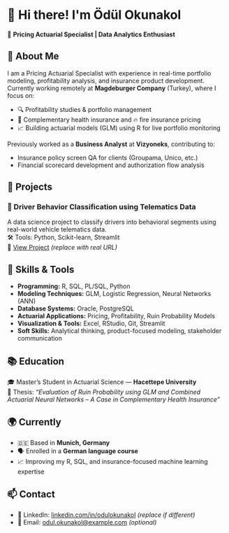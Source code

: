 # 👋 Hi there! I'm Ödül Okunakol

🎯 **Pricing Actuarial Specialist | Data Analytics Enthusiast**

## 🧾 About Me

I am a Pricing Actuarial Specialist with experience in real-time portfolio modeling, profitability analysis, and insurance product development.  
Currently working remotely at **Magdeburger Company** (Turkey), where I focus on:

- 🔍 Profitability studies & portfolio management  
- 🏥 Complementary health insurance and 🔥 fire insurance pricing  
- 📈 Building actuarial models (GLM) using R for live portfolio monitoring

Previously worked as a **Business Analyst** at **Vizyoneks**, contributing to:
- Insurance policy screen QA for clients (Groupama, Unico, etc.)  
- Financial scorecard development and authorization flow analysis

## 💼 Projects

### 🚙 Driver Behavior Classification using Telematics Data  
A data science project to classify drivers into behavioral segments using real-world vehicle telematics data.  
🛠 Tools: Python, Scikit-learn, Streamlit  
🔗 [View Project](https://github.com/odulokunakol/driver-behavior-classification) *(replace with real URL)*

## 🧠 Skills & Tools

- **Programming:** R, SQL, PL/SQL, Python  
- **Modeling Techniques:** GLM, Logistic Regression, Neural Networks (ANN)  
- **Database Systems:** Oracle, PostgreSQL  
- **Actuarial Applications:** Pricing, Profitability, Ruin Probability Models  
- **Visualization & Tools:** Excel, RStudio, Git, Streamlit  
- **Soft Skills:** Analytical thinking, product-focused modeling, stakeholder communication

## 📚 Education

🎓 Master’s Student in Actuarial Science — **Hacettepe University**  
📝 Thesis: *“Evaluation of Ruin Probability using GLM and Combined Actuarial Neural Networks – A Case in Complementary Health Insurance”*

## 🌍 Currently

- 🇩🇪 Based in **Munich, Germany**  
- 🗣️ Enrolled in a **German language course**  
- 📈 Improving my R, SQL, and insurance-focused machine learning expertise

## 📫 Contact

- 💼 LinkedIn: [linkedin.com/in/odulokunakol](https://linkedin.com/in/odulokunakol) *(replace if different)*  
- 📧 Email: odul.okunakol@example.com *(optional)*

